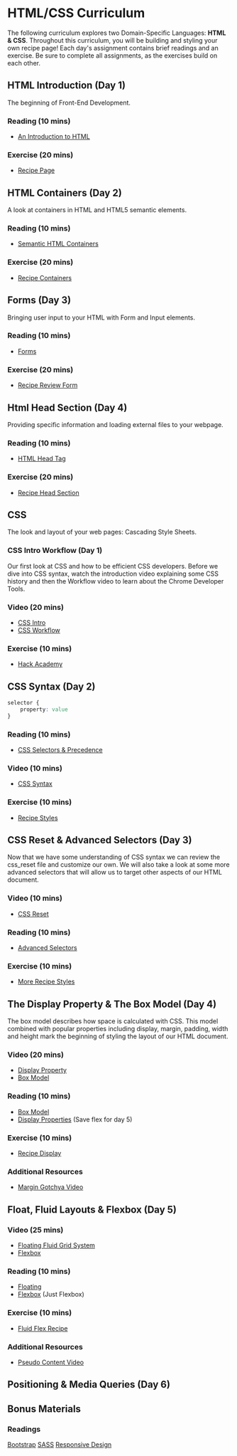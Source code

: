 # HTML/CSS Curriculum

The following curriculum explores two Domain-Specific Languages: **HTML & CSS**. Throughout this curriculum, you will be building and styling your own recipe page! Each day's assignment contains brief readings and an exercise. Be sure to complete all assignments, as the exercises build on each other.

## HTML Introduction (Day 1)

The beginning of Front-End Development.

### Reading (10 mins)

+ [An Introduction to HTML](readings/introduction.md)

### Exercise (20 mins)

+ [Recipe Page](homeworks/introduction/introduction_html_exercise.md)

## HTML Containers (Day 2)

A look at containers in HTML and HTML5 semantic elements.

### Reading (10 mins)

+ [Semantic HTML Containers](readings/containers.md)

### Exercise (20 mins)

+ [Recipe Containers](homeworks/containers/containers_html_exercise.md)

## Forms (Day 3)

Bringing user input to your HTML with Form and Input elements.

### Reading (10 mins)

+ [Forms](readings/forms.md)

### Exercise (20 mins)

+ [Recipe Review Form](homeworks/forms/forms_html_exercise.md)

## Html Head Section (Day 4)

Providing specific information and loading external files to your webpage.

### Reading (10 mins)

+ [HTML Head Tag](readings/head_section.md)

### Exercise (20 mins)

+ [Recipe Head Section](homeworks/head_section/html_head_section_exercise.md)

## CSS

The look and layout of your web pages: Cascading Style Sheets.

### CSS Intro Workflow  (Day 1)

Our first look at CSS and how to be efficient CSS developers. Before we dive into CSS syntax, watch the introduction video explaining some CSS history and then the Workflow video to learn about the Chrome Developer Tools.

### Video (20 mins)

+ [CSS Intro](https://vimeo.com/album/3732382/video/151188850)
+ [CSS Workflow](https://vimeo.com/168826664)

### Exercise (10 mins)

+ [Hack Academy](homeworks/css_intro/css_workflow_exercise.md)

## CSS Syntax (Day 2)

```css
selector {
    property: value
}
```

### Reading (10 mins)

+ [CSS Selectors & Precedence](readings/css_selectors_precedence.md)

### Video (10 mins)

+ [CSS Syntax](https://vimeo.com/album/3732382/video/151185331)

### Exercise (10 mins)

+ [Recipe Styles](homeworks/css_syntax/css_syntax_exercise.md)

## CSS Reset & Advanced Selectors (Day 3)

Now that we have some understanding of CSS syntax we can review the css_reset file and customize our own. We will also take a look at some more advanced selectors that will allow us to target other aspects of our HTML document.

### Video (10 mins)

+ [CSS Reset](https://vimeo.com/album/3732382/video/151190181)

### Reading (10 mins)

+ [Advanced Selectors](readings/advanced_selectors.md)

### Exercise (10 mins)

+ [More Recipe Styles](homeworks/css_syntax/css_advanced_selectors_exercise.md)

## The Display Property & The Box Model (Day 4)

The box model describes how space is calculated with CSS. This model combined with popular properties including display, margin, padding, width and height mark the beginning of styling the layout of our HTML document.

### Video (20 mins)

+ [Display Property](https://vimeo.com/album/3732382/video/151190176)
+ [Box Model](https://vimeo.com/album/3732382/video/151190177)

### Reading (10 mins)

+ [Box Model](readings/box_model.md)
+ [Display Properties](readings/display.md) (Save flex for day 5)

### Exercise (10 mins)

+ [Recipe Display](homeworks/display_box_model/exercise.md)

### Additional Resources

+ [Margin Gotchya Video](https://vimeo.com/album/3732382/video/151190180)

## Float, Fluid Layouts & Flexbox (Day 5)

### Video (25 mins)

+ [Floating Fluid Grid System](???)
+ [Flexbox](???)

### Reading (10 mins)

+ [Floating](readings/floats_clear_fix.md)
+ [Flexbox](readings/display.md) (Just Flexbox)

### Exercise (10 mins)

+ [Fluid Flex Recipe](homeworks/float_fluid_flex/exercise.md)

### Additional Resources

+ [Pseudo Content Video](https://vimeo.com/album/3732382/video/151190178)

## Positioning & Media Queries (Day 6)

## Bonus Materials

### Readings
[Bootstrap][bootstrap]
[SASS][sass]
[Responsive Design][responsive]

[bootstrap]: readings/bootstrap.md
[sass]: readings/sass.md
[responsive]: readings/responsive_design.md
